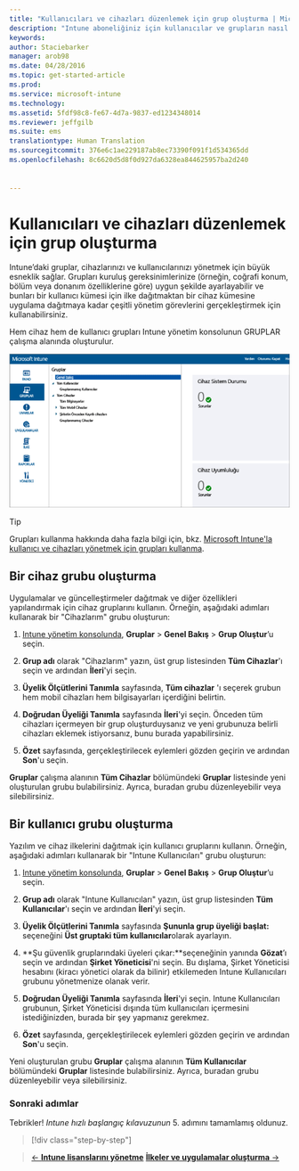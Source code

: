 ```yaml
---
title: "Kullanıcıları ve cihazları düzenlemek için grup oluşturma | Microsoft Intune"
description: "Intune aboneliğiniz için kullanıcılar ve grupların nasıl oluşturulacağı açıklanır"
keywords: 
author: Staciebarker
manager: arob98
ms.date: 04/28/2016
ms.topic: get-started-article
ms.prod: 
ms.service: microsoft-intune
ms.technology: 
ms.assetid: 5fdf98c8-fe67-4d7a-9837-ed1234348014
ms.reviewer: jeffgilb
ms.suite: ems
translationtype: Human Translation
ms.sourcegitcommit: 376e6c1ae229187ab8ec73390f091f1d534365dd
ms.openlocfilehash: 8c6620d5d8f0d927da6328ea844625957ba2d240


---
```



# Kullanıcıları ve cihazları düzenlemek için grup oluşturma
Intune’daki gruplar, cihazlarınızı ve kullanıcılarınızı yönetmek için büyük esneklik sağlar. Grupları kuruluş gereksinimlerinize (örneğin, coğrafi konum, bölüm veya donanım özelliklerine göre) uygun şekilde ayarlayabilir ve bunları bir kullanıcı kümesi için ilke dağıtmaktan bir cihaz kümesine uygulama dağıtmaya kadar çeşitli yönetim görevlerini gerçekleştirmek için kullanabilirsiniz.

Hem cihaz hem de kullanıcı grupları Intune yönetim konsolunun GRUPLAR çalışma alanında oluşturulur.

![Yönetim konsolu gruplar çalışma alanı](./media/groups.png)


> [!TIP]
> Grupları kullanma hakkında daha fazla bilgi için, bkz. [Microsoft Intune'la kullanıcı ve cihazları yönetmek için grupları kullanma](/intune/deploy-use/use-groups-to-manage-users-and-devices-with-microsoft-intune).


## Bir cihaz grubu oluşturma
Uygulamalar ve güncelleştirmeler dağıtmak ve diğer özellikleri yapılandırmak için cihaz gruplarını kullanın. Örneğin, aşağıdaki adımları kullanarak bir "Cihazlarım" grubu oluşturun:

1.  [Intune yönetim konsolunda](https://manage.microsoft.com/), **Gruplar** > **Genel Bakış** > **Grup Oluştur**’u seçin.

2.  **Grup adı** olarak "Cihazlarım" yazın, üst grup listesinden **Tüm Cihazlar**'ı seçin ve ardından **İleri**'yi seçin.

3.  **Üyelik Ölçütlerini Tanımla** sayfasında, **Tüm cihazlar** 'ı seçerek grubun hem mobil cihazları hem bilgisayarları içerdiğini belirtin.

4.  **Doğrudan Üyeliği Tanımla** sayfasında **İleri**'yi seçin. Önceden tüm cihazları içermeyen bir grup oluşturduysanız ve yeni grubunuza belirli cihazları eklemek istiyorsanız, bunu burada yapabilirsiniz.

5.  **Özet** sayfasında, gerçekleştirilecek eylemleri gözden geçirin ve ardından **Son**'u seçin.

**Gruplar** çalışma alanının **Tüm Cihazlar** bölümündeki **Gruplar** listesinde yeni oluşturulan grubu bulabilirsiniz. Ayrıca, buradan grubu düzenleyebilir veya silebilirsiniz.

## Bir kullanıcı grubu oluşturma
Yazılım ve cihaz ilkelerini dağıtmak için kullanıcı gruplarını kullanın. Örneğin, aşağıdaki adımları kullanarak bir "Intune Kullanıcıları" grubu oluşturun:

1.  [Intune yönetim konsolunda](https://manage.microsoft.com/), **Gruplar** > **Genel Bakış** > **Grup Oluştur**’u seçin.

2.  **Grup adı** olarak "Intune Kullanıcıları" yazın, üst grup listesinden **Tüm Kullanıcılar**'ı seçin ve ardından **İleri**'yi seçin.

3.  **Üyelik Ölçütlerini Tanımla** sayfasında **Şununla grup üyeliği başlat:** seçeneğini **Üst gruptaki tüm kullanıcılar**olarak ayarlayın.

4.  **Şu güvenlik gruplarındaki üyeleri çıkar:**seçeneğinin yanında **Gözat**’ı seçin ve ardından **Şirket Yöneticisi**'ni seçin. Bu dışlama, Şirket Yöneticisi hesabını (kiracı yönetici olarak da bilinir) etkilemeden Intune Kullanıcıları grubunu yönetmenize olanak verir.

5.  **Doğrudan Üyeliği Tanımla** sayfasında **İleri**'yi seçin. Intune Kullanıcıları grubunun, Şirket Yöneticisi dışında tüm kullanıcıları içermesini istediğinizden, burada bir şey yapmanız gerekmez.

6.  **Özet** sayfasında, gerçekleştirilecek eylemleri gözden geçirin ve ardından **Son**'u seçin.

Yeni oluşturulan grubu **Gruplar** çalışma alanının **Tüm Kullanıcılar** bölümündeki **Gruplar** listesinde bulabilirsiniz. Ayrıca, buradan grubu düzenleyebilir veya silebilirsiniz.



### Sonraki adımlar
Tebrikler! *Intune hızlı başlangıç kılavuzunun* 5. adımını tamamlamış oldunuz.

>[!div class="step-by-step"]

>[&larr; **Intune lisanslarını yönetme**](.\start-with-a-paid-subscription-to-microsoft-intune-step-4.md)       [**İlkeler ve uygulamalar oluşturma** &rarr;](.\start-with-a-paid-subscription-to-microsoft-intune-step-6.md)  



<!--HONumber=Jul16_HO3-->


